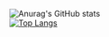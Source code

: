 ![Anurag's GitHub stats](https://github-readme-stats.vercel.app/api?username=HoangNguyen0309&count_private=true) <br>
[![Top Langs](https://github-readme-stats.vercel.app/api/top-langs/?username=Hoangnguyen0309&layout=compact)](https://github.com/anuraghazra/github-readme-stats)
 
